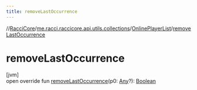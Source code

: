 ```yaml
---
title: removeLastOccurrence
---
```

//[RacciCore](../../../index.html)/[me.racci.raccicore.api.utils.collections](../index.html)/[OnlinePlayerList](index.html)/[removeLastOccurrence](remove-last-occurrence.html)



# removeLastOccurrence



[jvm]\
open override fun [removeLastOccurrence](remove-last-occurrence.html)(p0: [Any](https://kotlinlang.org/api/latest/jvm/stdlib/kotlin/-any/index.html)?): [Boolean](https://kotlinlang.org/api/latest/jvm/stdlib/kotlin/-boolean/index.html)




